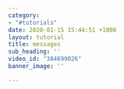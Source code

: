 ```yaml
---
category:
- "#tutorials"
date: 2020-01-15 15:44:51 +1000
layout: tutorial
title: messages
sub_heading: ''
video_id: "384699026"
banner_image: ''

---
```

